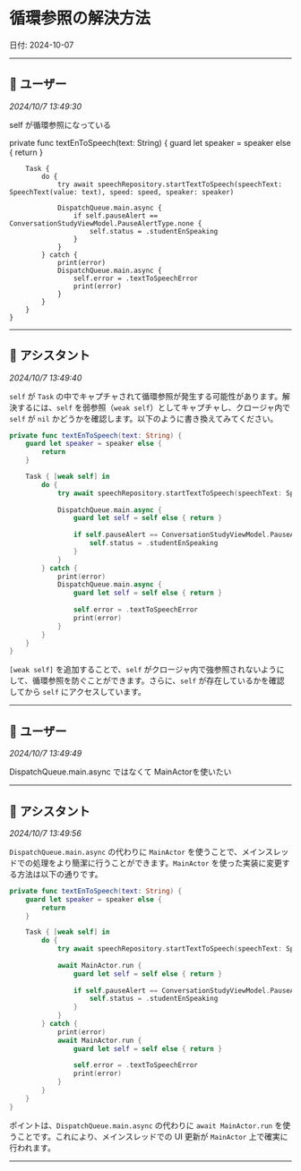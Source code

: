 # 循環参照の解決方法

日付: 2024-10-07

---

## 👤 ユーザー
*2024/10/7 13:49:30*

self が循環参照になっている

private func textEnToSpeech(text: String) {
        guard let speaker = speaker else {
            return
        }

        Task {
            do {
                try await speechRepository.startTextToSpeech(speechText: SpeechText(value: text), speed: speed, speaker: speaker)
                
                DispatchQueue.main.async {
                    if self.pauseAlert == ConversationStudyViewModel.PauseAlertType.none {
                        self.status = .studentEnSpeaking
                    }
                }
            } catch {
                print(error)
                DispatchQueue.main.async {
                    self.error = .textToSpeechError
                    print(error)
                }
            }
        }
    }

---

## 🤖 アシスタント
*2024/10/7 13:49:40*

`self` が `Task` の中でキャプチャされて循環参照が発生する可能性があります。解決するには、`self` を弱参照（`weak self`）としてキャプチャし、クロージャ内で `self` が `nil` かどうかを確認します。以下のように書き換えてみてください。

```swift
private func textEnToSpeech(text: String) {
    guard let speaker = speaker else {
        return
    }

    Task { [weak self] in
        do {
            try await speechRepository.startTextToSpeech(speechText: SpeechText(value: text), speed: speed, speaker: speaker)
            
            DispatchQueue.main.async {
                guard let self = self else { return }
                
                if self.pauseAlert == ConversationStudyViewModel.PauseAlertType.none {
                    self.status = .studentEnSpeaking
                }
            }
        } catch {
            print(error)
            DispatchQueue.main.async {
                guard let self = self else { return }
                
                self.error = .textToSpeechError
                print(error)
            }
        }
    }
}
```

`[weak self]` を追加することで、`self` がクロージャ内で強参照されないようにして、循環参照を防ぐことができます。さらに、`self` が存在しているかを確認してから `self` にアクセスしています。

---

## 👤 ユーザー
*2024/10/7 13:49:49*

DispatchQueue.main.async ではなくて MainActorを使いたい

---

## 🤖 アシスタント
*2024/10/7 13:49:56*

`DispatchQueue.main.async` の代わりに `MainActor` を使うことで、メインスレッドでの処理をより簡潔に行うことができます。`MainActor` を使った実装に変更する方法は以下の通りです。

```swift
private func textEnToSpeech(text: String) {
    guard let speaker = speaker else {
        return
    }

    Task { [weak self] in
        do {
            try await speechRepository.startTextToSpeech(speechText: SpeechText(value: text), speed: speed, speaker: speaker)
            
            await MainActor.run {
                guard let self = self else { return }
                
                if self.pauseAlert == ConversationStudyViewModel.PauseAlertType.none {
                    self.status = .studentEnSpeaking
                }
            }
        } catch {
            print(error)
            await MainActor.run {
                guard let self = self else { return }
                
                self.error = .textToSpeechError
                print(error)
            }
        }
    }
}
```

ポイントは、`DispatchQueue.main.async` の代わりに `await MainActor.run` を使うことです。これにより、メインスレッドでの UI 更新が `MainActor` 上で確実に行われます。

---

